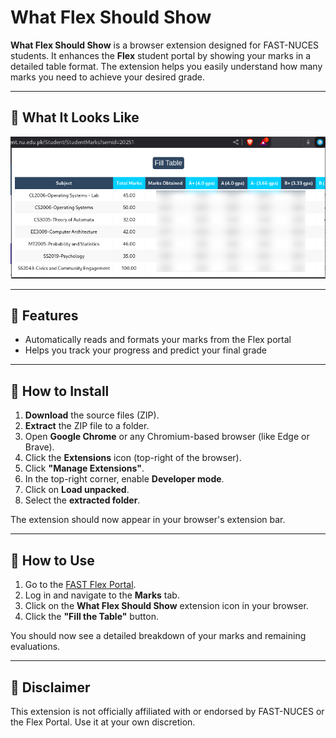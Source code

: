 # What Flex Should Show

**What Flex Should Show** is a browser extension designed for FAST-NUCES students. It enhances the **Flex** student portal by showing your marks in a detailed table format. The extension helps you easily understand how many marks you need to achieve your desired grade.

---

## 📸 What It Looks Like

![Screenshot](assets/PracticalScreenshot.png)

---

## 🚀 Features

- Automatically reads and formats your marks from the Flex portal
- Helps you track your progress and predict your final grade

---

## 🧩 How to Install

1. **Download** the source files (ZIP).
2. **Extract** the ZIP file to a folder.
3. Open **Google Chrome** or any Chromium-based browser (like Edge or Brave).
4. Click the **Extensions** icon (top-right of the browser).
5. Click **"Manage Extensions"**.
6. In the top-right corner, enable **Developer mode**.
7. Click on **Load unpacked**.
8. Select the **extracted folder**.

The extension should now appear in your browser's extension bar.

---

## 📝 How to Use

1. Go to the [FAST Flex Portal](https://flexstudent.nu.edu.pk/).
2. Log in and navigate to the **Marks** tab.
3. Click on the **What Flex Should Show** extension icon in your browser.
4. Click the **"Fill the Table"** button.

You should now see a detailed breakdown of your marks and remaining evaluations.

---

## 📢 Disclaimer

This extension is not officially affiliated with or endorsed by FAST-NUCES or the Flex Portal. Use it at your own discretion.

